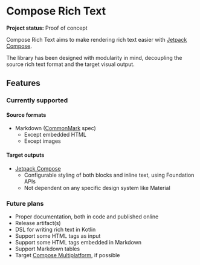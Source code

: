 # Compose Rich Text

**Project status:** Proof of concept

Compose Rich Text aims to make rendering rich text easier
with [Jetpack Compose](https://developer.android.com/jetpack/compose).

The library has been designed with modularity in mind, decoupling the source rich text format and the target visual
output.

## Features

### Currently supported

#### Source formats

- Markdown ([CommonMark](https://commonmark.org/) spec)
  - Except embedded HTML
  - Except images

#### Target outputs

- [Jetpack Compose](https://developer.android.com/jetpack/compose)
  - Configurable styling of both blocks and inline text, using Foundation APIs
  - Not dependent on any specific design system like Material

### Future plans

- Proper documentation, both in code and published online
- Release artifact(s)
- DSL for writing rich text in Kotlin
- Support some HTML tags as input
- Support some HTML tags embedded in Markdown
- Support Markdown tables
- Target [Compose Multiplatform](https://www.jetbrains.com/lp/compose-mpp/), if possible
